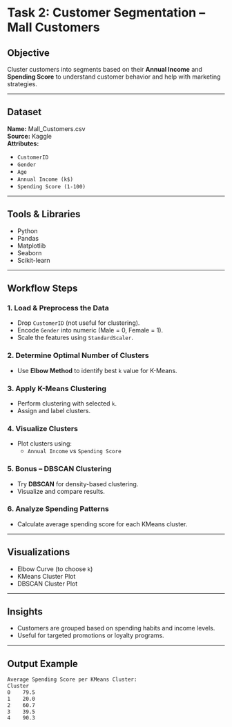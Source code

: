 # Task 2: Customer Segmentation – Mall Customers

## Objective
Cluster customers into segments based on their **Annual Income** and **Spending Score** to understand customer behavior and help with marketing strategies.

---

## Dataset
**Name:** Mall_Customers.csv  
**Source:** Kaggle  
**Attributes:**
- `CustomerID`
- `Gender`
- `Age`
- `Annual Income (k$)`
- `Spending Score (1-100)`

---

## Tools & Libraries
- Python
- Pandas
- Matplotlib
- Seaborn
- Scikit-learn

---

## Workflow Steps

### 1. Load & Preprocess the Data
- Drop `CustomerID` (not useful for clustering).
- Encode `Gender` into numeric (Male = 0, Female = 1).
- Scale the features using `StandardScaler`.

### 2. Determine Optimal Number of Clusters
- Use **Elbow Method** to identify best `k` value for K-Means.

### 3. Apply K-Means Clustering
- Perform clustering with selected `k`.
- Assign and label clusters.

### 4. Visualize Clusters
- Plot clusters using:
  - `Annual Income` vs `Spending Score`

### 5. Bonus – DBSCAN Clustering
- Try **DBSCAN** for density-based clustering.
- Visualize and compare results.

### 6. Analyze Spending Patterns
- Calculate average spending score for each KMeans cluster.

---

## Visualizations
- Elbow Curve (to choose `k`)
- KMeans Cluster Plot
- DBSCAN Cluster Plot

---

## Insights
- Customers are grouped based on spending habits and income levels.
- Useful for targeted promotions or loyalty programs.

---

## Output Example
```bash
Average Spending Score per KMeans Cluster:
Cluster
0    79.5
1    20.0
2    60.7
3    39.5
4    90.3

